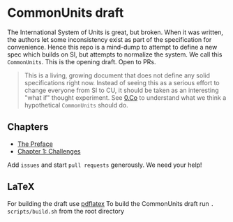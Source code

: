 # CommonUnits draft
The International System of Units is great, but broken. When it was written, the authors let some inconsistency exist as part of the specification for convenience. Hence this repo is a mind-dump to attempt to define a new spec which builds on SI, but attempts to normalize the system. We call this `CommonUnits`. This is the opening draft. Open to PRs.

> This is a living, growing document that does not define any solid specifications right now. Instead of seeing this as a serious effort to change everyone from SI to CU, it should be taken as an interesting "what if" thought experiment. See [0.Co](docs/0.Preface.MD) to understand what we think a hypothetical `CommonUnits` should do.

## Chapters
- [The Preface](docs/0.Preface.MD)
- [Chapter 1: Challenges](docs/1.Challenges.MD)

Add `issues` and start `pull requests` generously. We need your help!


## LaTeX
For building the draft use [pdflatex](https://ctan.org/pkg/pdftex?lang=en)
To build the CommonUnits draft run `. scripts/build.sh` from the root directory
